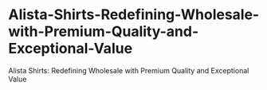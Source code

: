 # Alista-Shirts-Redefining-Wholesale-with-Premium-Quality-and-Exceptional-Value
Alista Shirts: Redefining Wholesale with Premium Quality and Exceptional Value
